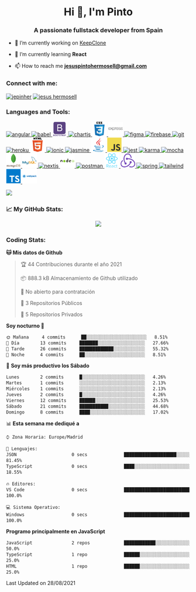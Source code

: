<h1 align="center">Hi 👋, I'm Pinto</h1>
<h3 align="center">A passionate fullstack developer from Spain</h3>

- 🔭 I’m currently working on [KeepClone](https://github.com/pinto-hub/keep-clone-backend.git)

- 🌱 I’m currently learning **React**

- 📫 How to reach me **jesuspintohermosell@gmail.com**

### Connect with me:

<a href="https://twitter.com/jepinher" target="blank"><img align="center" src="https://raw.githubusercontent.com/rahuldkjain/github-profile-readme-generator/master/src/images/icons/Social/twitter.svg" alt="jepinher" height="30" width="40" /></a>
<a href="https://linkedin.com/in/jesus hermosell" target="blank"><img align="center" src="https://raw.githubusercontent.com/rahuldkjain/github-profile-readme-generator/master/src/images/icons/Social/linked-in-alt.svg" alt="jesus hermosell" height="30" width="40" /></a>
</p>

### Languages and Tools:

<p align="left"> <a href="https://angular.io" target="_blank"> <img src="https://angular.io/assets/images/logos/angular/angular.svg" alt="angular" width="40" height="40"/> </a> <a href="https://babeljs.io/" target="_blank"> <img src="https://www.vectorlogo.zone/logos/babeljs/babeljs-icon.svg" alt="babel" width="40" height="40"/> </a> <a href="https://getbootstrap.com" target="_blank"> <img src="https://raw.githubusercontent.com/devicons/devicon/master/icons/bootstrap/bootstrap-plain-wordmark.svg" alt="bootstrap" width="40" height="40"/> </a> <a href="https://www.chartjs.org" target="_blank"> <img src="https://www.chartjs.org/media/logo-title.svg" alt="chartjs" width="40" height="40"/> </a> <a href="https://www.w3schools.com/css/" target="_blank"> <img src="https://raw.githubusercontent.com/devicons/devicon/master/icons/css3/css3-original-wordmark.svg" alt="css3" width="40" height="40"/> </a> <a href="https://expressjs.com" target="_blank"> <img src="https://raw.githubusercontent.com/devicons/devicon/master/icons/express/express-original-wordmark.svg" alt="express" width="40" height="40"/> </a> <a href="https://www.figma.com/" target="_blank"> <img src="https://www.vectorlogo.zone/logos/figma/figma-icon.svg" alt="figma" width="40" height="40"/> </a> <a href="https://firebase.google.com/" target="_blank"> <img src="https://www.vectorlogo.zone/logos/firebase/firebase-icon.svg" alt="firebase" width="40" height="40"/> </a> <a href="https://git-scm.com/" target="_blank"> <img src="https://www.vectorlogo.zone/logos/git-scm/git-scm-icon.svg" alt="git" width="40" height="40"/> </a> <a href="https://heroku.com" target="_blank"> <img src="https://www.vectorlogo.zone/logos/heroku/heroku-icon.svg" alt="heroku" width="40" height="40"/> </a> <a href="https://www.w3.org/html/" target="_blank"> <img src="https://raw.githubusercontent.com/devicons/devicon/master/icons/html5/html5-original-wordmark.svg" alt="html5" width="40" height="40"/> </a> <a href="https://ionicframework.com" target="_blank"> <img src="https://upload.wikimedia.org/wikipedia/commons/d/d1/Ionic_Logo.svg" alt="ionic" width="40" height="40"/> </a> <a href="https://jasmine.github.io/" target="_blank"> <img src="https://www.vectorlogo.zone/logos/jasmine/jasmine-icon.svg" alt="jasmine" width="40" height="40"/> </a> <a href="https://www.java.com" target="_blank"> <img src="https://raw.githubusercontent.com/devicons/devicon/master/icons/java/java-original.svg" alt="java" width="40" height="40"/> </a> <a href="https://developer.mozilla.org/en-US/docs/Web/JavaScript" target="_blank"> <img src="https://raw.githubusercontent.com/devicons/devicon/master/icons/javascript/javascript-original.svg" alt="javascript" width="40" height="40"/> </a> <a href="https://jestjs.io" target="_blank"> <img src="https://www.vectorlogo.zone/logos/jestjsio/jestjsio-icon.svg" alt="jest" width="40" height="40"/> </a> <a href="https://karma-runner.github.io/latest/index.html" target="_blank"> <img src="https://raw.githubusercontent.com/detain/svg-logos/780f25886640cef088af994181646db2f6b1a3f8/svg/karma.svg" alt="karma" width="40" height="40"/> </a> <a href="https://mochajs.org" target="_blank"> <img src="https://www.vectorlogo.zone/logos/mochajs/mochajs-icon.svg" alt="mocha" width="40" height="40"/> </a> <a href="https://www.mongodb.com/" target="_blank"> <img src="https://raw.githubusercontent.com/devicons/devicon/master/icons/mongodb/mongodb-original-wordmark.svg" alt="mongodb" width="40" height="40"/> </a> <a href="https://www.mysql.com/" target="_blank"> <img src="https://raw.githubusercontent.com/devicons/devicon/master/icons/mysql/mysql-original-wordmark.svg" alt="mysql" width="40" height="40"/> </a> <a href="https://nextjs.org/" target="_blank"> <img src="https://cdn.worldvectorlogo.com/logos/nextjs-3.svg" alt="nextjs" width="40" height="40"/> </a> <a href="https://nodejs.org" target="_blank"> <img src="https://raw.githubusercontent.com/devicons/devicon/master/icons/nodejs/nodejs-original-wordmark.svg" alt="nodejs" width="40" height="40"/> </a> <a href="https://postman.com" target="_blank"> <img src="https://www.vectorlogo.zone/logos/getpostman/getpostman-icon.svg" alt="postman" width="40" height="40"/> </a> <a href="https://reactjs.org/" target="_blank"> <img src="https://raw.githubusercontent.com/devicons/devicon/master/icons/react/react-original-wordmark.svg" alt="react" width="40" height="40"/> </a> <a href="https://redux.js.org" target="_blank"> <img src="https://raw.githubusercontent.com/devicons/devicon/master/icons/redux/redux-original.svg" alt="redux" width="40" height="40"/> </a> <a href="https://spring.io/" target="_blank"> <img src="https://www.vectorlogo.zone/logos/springio/springio-icon.svg" alt="spring" width="40" height="40"/> </a> <a href="https://tailwindcss.com/" target="_blank"> <img src="https://www.vectorlogo.zone/logos/tailwindcss/tailwindcss-icon.svg" alt="tailwind" width="40" height="40"/> </a> <a href="https://www.typescriptlang.org/" target="_blank"> <img src="https://raw.githubusercontent.com/devicons/devicon/master/icons/typescript/typescript-original.svg" alt="typescript" width="40" height="40"/> </a> <a href="https://webpack.js.org" target="_blank"> <img src="https://raw.githubusercontent.com/devicons/devicon/d00d0969292a6569d45b06d3f350f463a0107b0d/icons/webpack/webpack-original-wordmark.svg" alt="webpack" width="40" height="40"/> </a> </p>
<p><img src="https://github-readme-stats.vercel.app/api/top-langs?username=pinto-hub&show_icons=true&locale=es&layout=compact&theme=dracula"></p>

### 📈 My GitHub Stats:
<p align="center"><img src="https://github-readme-stats.vercel.app/api?username=pinto-hub&show_icons=true&locale=es&theme=dracula"></p>

### Coding Stats:

<!--START_SECTION:waka-->
**🐱 Mis datos de Github** 

> 🏆 44 Contribuciones durante el año 2021
 > 
> 📦 888.3 kB Almacenamiento de Github utilizado 
 > 
> 🚫 No abierto para contratación
 > 
> 📜 3 Repositorios Públicos 
 > 
> 🔑 5 Repositorios Privados  
 > 
**Soy nocturno 🦉** 

```text
🌞 Mañana     4 commits      ██░░░░░░░░░░░░░░░░░░░░░░░   8.51% 
🌆 Día        13 commits     ███████░░░░░░░░░░░░░░░░░░   27.66% 
🌃 Tarde      26 commits     █████████████░░░░░░░░░░░░   55.32% 
🌙 Noche      4 commits      ██░░░░░░░░░░░░░░░░░░░░░░░   8.51%

```
📅 **Soy más productivo los Sábado** 

```text
Lunes        2 commits      █░░░░░░░░░░░░░░░░░░░░░░░░   4.26% 
Martes       1 commits      ░░░░░░░░░░░░░░░░░░░░░░░░░   2.13% 
Miércoles    1 commits      ░░░░░░░░░░░░░░░░░░░░░░░░░   2.13% 
Jueves       2 commits      █░░░░░░░░░░░░░░░░░░░░░░░░   4.26% 
Viernes      12 commits     ██████░░░░░░░░░░░░░░░░░░░   25.53% 
Sábado       21 commits     ███████████░░░░░░░░░░░░░░   44.68% 
Domingo      8 commits      ████░░░░░░░░░░░░░░░░░░░░░   17.02%

```


📊 **Esta semana me dediqué a** 

```text
⌚︎ Zona Horaria: Europe/Madrid

💬 Lenguajes: 
JSON                     0 secs              ████████████████████░░░░░   81.45% 
TypeScript               0 secs              ████░░░░░░░░░░░░░░░░░░░░░   18.55%

🔥 Editores: 
VS Code                  0 secs              █████████████████████████   100.0%

💻 Sistema Operativo: 
Windows                  0 secs              █████████████████████████   100.0%

```

**Programo principalmente en JavaScript** 

```text
JavaScript               2 repos             ████████████░░░░░░░░░░░░░   50.0% 
TypeScript               1 repo              ██████░░░░░░░░░░░░░░░░░░░   25.0% 
HTML                     1 repo              ██████░░░░░░░░░░░░░░░░░░░   25.0%

```



 Last Updated on 28/08/2021
<!--END_SECTION:waka-->
